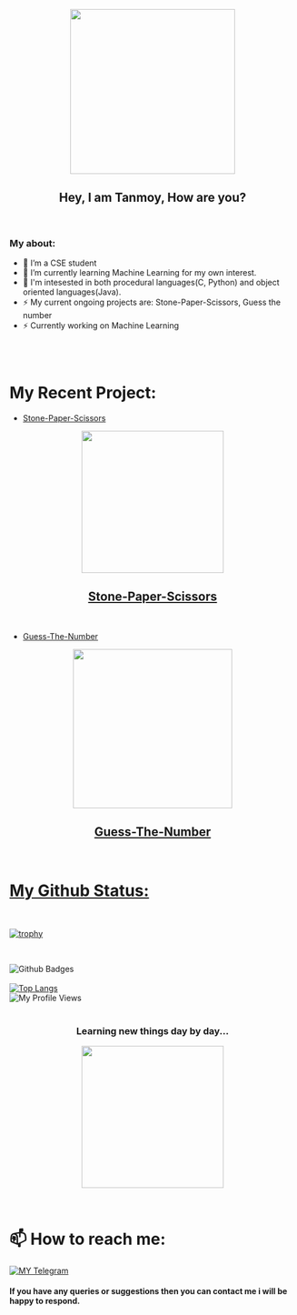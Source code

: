 <p align="center">
   <a href="https://github.com/tanmoydass">
    <img src="https://c.tenor.com/2vzT-8oPXl8AAAAj/tkthao219-bubududu.gif" width="290"> </a>
    </p>

<h2 align="center"> Hey, I am Tanmoy, How are you?
</h1>
<br>

### My about:
- 🔭 I’m a CSE student
- 🌱 I’m currently learning Machine Learning for my own interest. 
- 🤔 I'm intesested in both procedural languages(C, Python) and object oriented languages(Java).
- ⚡ My current ongoing projects are: Stone-Paper-Scissors, Guess the number
- ⚡ Currently working on Machine Learning

<br>
<br>

# My Recent Project:
- [Stone-Paper-Scissors](https://github.com/tanmoydass/Project/blob/main/Python%20Projects/Stone-Paper-Scissors)
<p align="center">
   <a href="https://github.com/tanmoydass/Project/blob/main/Python%20Projects/Stone-Paper-Scissors">
    <img src="https://c.tenor.com/uaPoqYePwr4AAAAj/funny-jogo.gif" width="250">  
</p>

<h2 align="center"> Stone-Paper-Scissors
</h2>
<br>

- [Guess-The-Number](https://github.com/tanmoydass/Project/blob/main/Python%20Projects/Guess-The-Number)
<p align="center">
   <a href="https://github.com/tanmoydass/Project/blob/main/Python%20Projects/Guess-The-Number">
    <img src="https://c.tenor.com/bJm4u-ijtCYAAAAC/greys-anatomy-amelia-shepherd.gif" width="280">
 </p>
 
 <h2 align="center"> Guess-The-Number
 </h2>
 <br>

# My Github Status:

<br>


[![trophy](https://github-profile-trophy.vercel.app/?username=tanmoydass)](https://github.com/tanmoydass)

<br>

![Github Badges](https://github-readme-stats.vercel.app/api?username=tanmoydass&show_icons=true&theme=vision-friendly-dark)
<br>
<br>
[![Top Langs](https://github-readme-stats.vercel.app/api/top-langs/?username=tanmoydass&layout=compact)](https://github.com/tanmoydass/github-readme-stats)<br>
![My Profile Views](https://gpvc.arturio.dev/tanmoydass)
<br>
<br>

<h3 align="center"> Learning new things day by day...
</h6>

<p align="center">
   <a href="https://github.com/tanmoydass">
    <img src="https://c.tenor.com/GfSX-u7VGM4AAAAC/coding.gif" width="250"> </a>
    </p>
<br>



# 📫 How to reach me:
[![MY Telegram](https://img.shields.io/badge/telegram-1b77FF.svg?style=for-the-badge&logo=telegram)](https://t.me/tanmoy_dass) <br>


#### If you have any queries or suggestions then you can contact me i will be happy to respond. 
<br>
